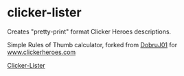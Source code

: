 clicker-lister
==============

Creates "pretty-print" format Clicker Heroes descriptions.

Simple Rules of Thumb calculator, forked from [DobruJ01](https://github.com/DobruJ01/clicker-lister) for www.clickerheroes.com 

[Clicker-Lister](https://alexbonjour.github.io/clicker-lister/)
